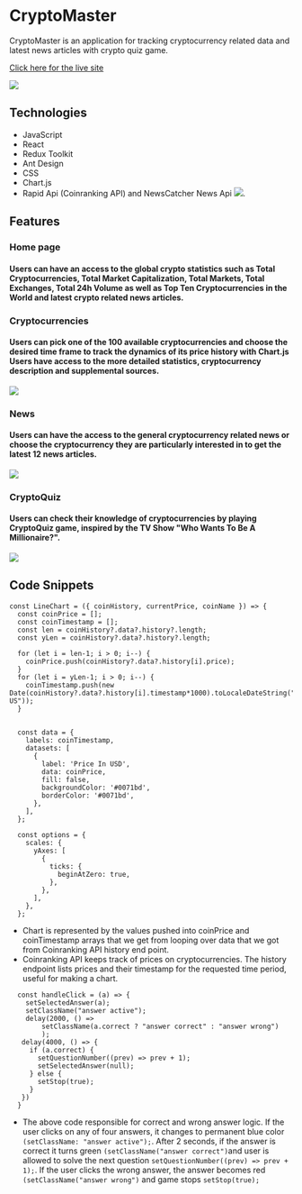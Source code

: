 # CryptoMaster

CryptoMaster is an application for tracking cryptocurrency related data and latest news articles with crypto quiz game.

[Click here for the live site](https://cryptomaster1.herokuapp.com/)

![](https://user-images.githubusercontent.com/32605566/173987251-c729478a-adb2-43fd-9fb4-e025a5cd608b.gif)

## Technologies
- JavaScript
- React
- Redux Toolkit
- Ant Design
- CSS
- Chart.js
- Rapid Api (Coinranking API) and NewsCatcher News Api ![](https://newscatcherapi.com/).

## Features

### Home page

#### Users can have an access to the global crypto statistics such as Total Cryptocurrencies, Total Market Capitalization, Total Markets, Total Exchanges, Total 24h Volume as well as Top Ten Cryptocurrencies in the World and latest crypto related news articles.

### Cryptocurrencies
#### Users can pick one of the 100 available cryptocurrencies and choose the desired time frame to track the dynamics of its price history with Chart.js Users have access to the more detailed statistics, cryptocurrency description and supplemental sources. 

![](https://user-images.githubusercontent.com/32605566/173990893-9a88002d-8c09-4251-a59e-e081983a254a.gif)

### News
#### Users can have the access to the general cryptocurrency related news or choose the cryptocurrency they are particularly interested in to get the latest 12 news articles.
![](https://user-images.githubusercontent.com/32605566/173992314-f9013245-47b1-463d-8e11-c456b07055d6.gif)

### CryptoQuiz
#### Users can check their knowledge of cryptocurrencies by playing CryptoQuiz game, inspired by the TV Show "Who Wants To Be A Millionaire?".
![](https://user-images.githubusercontent.com/32605566/173993781-998f4721-1d0e-4c8b-bf3b-9f1d476b63d8.gif)

## Code Snippets
<!-- ![](https://github.com/philsmirnoff/cryptomaster/blob/061674c8f25b3f52c8ce6b77410f0d7914e80359/src/components/LineChart.jsx) -->
```
const LineChart = ({ coinHistory, currentPrice, coinName }) => {
  const coinPrice = [];
  const coinTimestamp = [];
  const len = coinHistory?.data?.history?.length;
  const yLen = coinHistory?.data?.history?.length;

  for (let i = len-1; i > 0; i--) {
    coinPrice.push(coinHistory?.data?.history[i].price);
  }
  for (let i = yLen-1; i > 0; i--) {
    coinTimestamp.push(new Date(coinHistory?.data?.history[i].timestamp*1000).toLocaleDateString("en-US"));
  }


  const data = {
    labels: coinTimestamp,
    datasets: [
      {
        label: 'Price In USD',
        data: coinPrice,
        fill: false,
        backgroundColor: '#0071bd',
        borderColor: '#0071bd',
      },
    ],
  };

  const options = {
    scales: {
      yAxes: [
        {
          ticks: {
            beginAtZero: true,
          },
        },
      ],
    },
  };
  ```
- Chart is represented by the values pushed into coinPrice and coinTimestamp arrays that we get from looping over data that we got from Coinranking API history end point.
- Coinranking API keeps track of prices on cryptocurrencies. The history endpoint lists prices and their timestamp for the requested time period, useful for making a chart.

```
  const handleClick = (a) => {
    setSelectedAnswer(a);
    setClassName("answer active");
    delay(2000, () =>
        setClassName(a.correct ? "answer correct" : "answer wrong")
        );
   delay(4000, () => {
     if (a.correct) {
       setQuestionNumber((prev) => prev + 1);
       setSelectedAnswer(null);
     } else {
       setStop(true);
     }
   })
  }

```
- The above code responsible for correct and wrong answer logic. If the user clicks on any of four answers, it changes to permanent blue color ```(setClassName: "answer active");```. After 2 seconds, if the answer is correct it turns green ```(setClassName("answer correct")```and user is allowed to solve the next question ```setQuestionNumber((prev) => prev + 1);```. If the user clicks the wrong answer, the answer becomes red ```(setClassName("answer wrong")``` and game stops ```setStop(true);```
 
